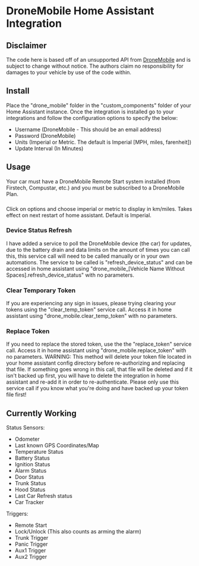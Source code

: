 # DroneMobile Home Assistant Integration

## Disclaimer

The code here is based off of an unsupported API from
[DroneMobile](https://www.dronemobile.com/) and is subject to change without
notice. The authors claim no responsibility for damages to your vehicle
by use of the code within.

## Install
Place the "drone_mobile" folder in the "custom_components" folder of your Home Assistant instance. Once the integration is installed go to your integrations and follow the configuration options to specify the below:
- Username (DroneMobile - This should be an email address)
- Password (DroneMobile)
- Units (Imperial or Metric. The default is Imperial [MPH, miles, farenheit])
- Update Interval (In Minutes)

## Usage
Your car must have a DroneMobile Remote Start system installed (from Firstech, Compustar, etc.) and you must be subscribed to a DroneMobile Plan.

###
Click on options and choose imperial or metric to display in km/miles. Takes effect on next restart of home assistant. Default is Imperial.

### Device Status Refresh
I have added a service to poll the DroneMobile device (the car) for updates, due to the battery drain and data limits on the amount of times you can call this, this service call will need to be called manually or in your own automations. The service to be called is "refresh_device_status" and can be accessed in home assistant using "drone_mobile_[Vehicle Name Without Spaces].refresh_device_status" with no parameters.

### Clear Temporary Token
If you are experiencing any sign in issues, please trying clearing your tokens using the "clear_temp_token" service call. Access it in home assistant using "drone_mobile.clear_temp_token" with no parameters.

### Replace Token
If you need to replace the stored token, use the the "replace_token" service call. Access it in home assistant using "drone_mobile.replace_token" with no parameters. WARNING: This method will delete your token file located in your home assistant config directory before re-authorizing and replacing that file. If something goes wrong in this call, that file will be deleted and if it isn't backed up first, you will have to delete the integration in home assistant and re-add it in order to re-authenticate. Please only use this service call if you know what you're doing and have backed up your token file first!

## Currently Working

Status Sensors:
- Odometer
- Last known GPS Coordinates/Map
- Temperature Status
- Battery Status
- Ignition Status
- Alarm Status
- Door Status
- Trunk Status
- Hood Status
- Last Car Refresh status
- Car Tracker

Triggers:
- Remote Start
- Lock/Unlock (This also counts as arming the alarm)
- Trunk Trigger
- Panic Trigger
- Aux1 Trigger
- Aux2 Trigger